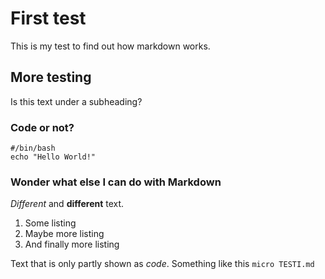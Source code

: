 # First test

This is my test to find out how markdown works.

## More testing

Is this text under a subheading?

###  Code or not?

	#/bin/bash
	echo "Hello World!"

### Wonder what else I can do with Markdown

*Different* and **different** text.
1) Some listing
2) Maybe more listing
3) And finally more listing

Text that is only partly shown as *code*. Something like this `micro TESTI.md`

